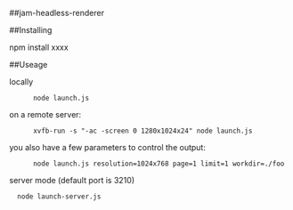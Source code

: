##jam-headless-renderer

##Installing

  npm install xxxx


##Useage


locally

          node launch.js

on a remote server: 

          xvfb-run -s "-ac -screen 0 1280x1024x24" node launch.js


you also have a few parameters to control the output:


          node launch.js resolution=1024x768 page=1 limit=1 workdir=./foo



server mode (default port is 3210)


```
  node launch-server.js
```